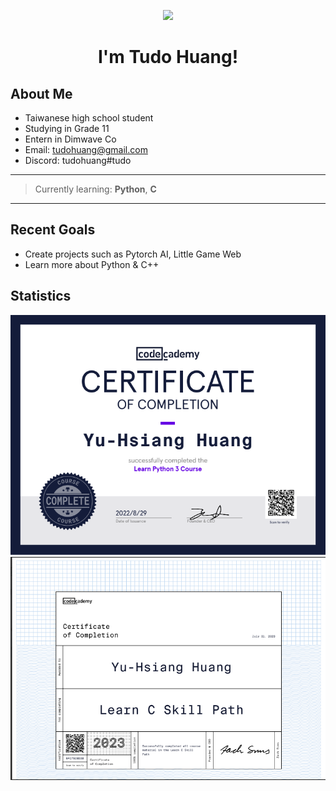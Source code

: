 <p align="center"><img src="https://i.vimeocdn.com/video/1437285758-8842f85c3d421b212547b4a84230a6e2f0df2ce2d18406fd19043ac7b5766a3f-d" width="75%"><br>
<p align="center">
<h1 align="center">I'm Tudo Huang!



## About Me
* Taiwanese high school student
* Studying in Grade 11
* Entern in Dimwave Co
* Email: tudohuang@gmail.com
* Discord: tudohuang#tudo
---
>Currently learning: **Python**, **C**
---

## Recent Goals
* Create projects such as Pytorch AI, Little Game Web
* Learn more about Python & C++

## Statistics
![](https://github.com/tudohuang/readme/blob/main/%E8%9E%A2%E5%B9%95%E6%93%B7%E5%8F%96%E7%95%AB%E9%9D%A2%202023-08-11%20093151.png)
![](https://github.com/tudohuang/readme/blob/main/%E8%9E%A2%E5%B9%95%E6%93%B7%E5%8F%96%E7%95%AB%E9%9D%A2%202023-08-11%20093224.png)
